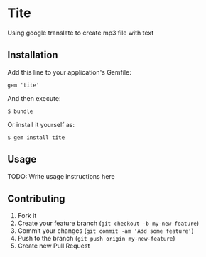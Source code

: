 # Tite

Using google translate to create mp3 file with text

## Installation

Add this line to your application's Gemfile:

    gem 'tite'

And then execute:

    $ bundle

Or install it yourself as:

    $ gem install tite

## Usage

TODO: Write usage instructions here

## Contributing

1. Fork it
2. Create your feature branch (`git checkout -b my-new-feature`)
3. Commit your changes (`git commit -am 'Add some feature'`)
4. Push to the branch (`git push origin my-new-feature`)
5. Create new Pull Request
